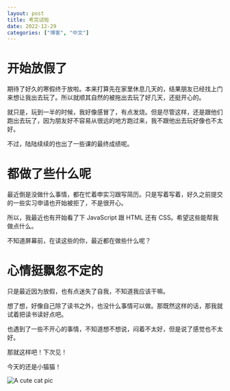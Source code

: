 ```yaml
---
layout: post
title: 考完试啦
date: 2022-12-29
categories: ["博客", "中文"]
---
```


# 开始放假了

期待了好久的寒假终于放啦。本来打算先在家里休息几天的，结果朋友已经找上门来想让我出去玩了。所以就顺其自然的被拖出去玩了好几天，还挺开心的。

就只是，玩到一半的时候，我好像感冒了，有点发烧。但是尽管这样，还是跟他们跑出去玩了，因为朋友好不容易从很远的地方跑过来，我不跟他出去玩好像也不太好。

不过，陆陆续续的也出了一些课的最终成绩呢。

# 都做了些什么呢

最近倒是没做什么事情，都在忙着申实习跟写简历。只是写着写着，好久之前提交的一些实习申请也开始被拒了，不是很开心。

所以，我最近也有开始看了下 JavaScript 跟 HTML 还有 CSS。希望这些能帮我做点什么。

不知道屏幕前，在读这些的你，最近都在做些什么呢？

# 心情挺飘忽不定的

只是最近因为放假，也有点迷失了自我，不知道我应该干嘛。

想了想，好像自己除了读书之外，也没什么事情可以做。那既然这样的话，那我就试着把读书读好点吧。

也遇到了一些不开心的事情，不知道想不想说，闷着不太好，但是说了感觉也不太好。

那就这样吧！下次见！

今天的还是小猫猫！

![A cute cat pic](https://img.freepik.com/free-vector/cute-cat-holding-cheek-cartoon-vector-icon-illustration-animal-nature-icon-concept-isolated-premium_138676-4552.jpg?w=2000)
